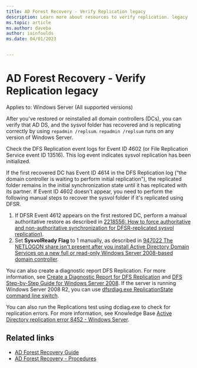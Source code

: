 ```yaml
---
title: AD Forest Recovery - Verify Replication legacy
description: Learn more about resources to verify replication. legacy
ms.topic: article
ms.author: daveba
author: iainfoulds
ms.date: 04/01/2023


---
```

# AD Forest Recovery - Verify Replication legacy

Applies to: Windows Server (All supported versions)

After you've restored or reinstalled all domain controllers (DCs), you can verify that AD DS, and the sysvol folder has recovered and is replicating correctly by using `repadmin /replsum`. `repadmin /replsum` runs on any version of Windows Server.

<!--
> [!TIP]
> You can also download and run the [Active Directory Replication Status Tool](https://www.microsoft.com/download/details.aspx?id=30005) (ADReplStatus), a free tool that monitors replication status of DCs and reports errors. ADReplStatus requires .NET Framework 4, which will be installed if it isn't already present.
-->

Check the DFS Replication event logs for Event ID 4602 (or File Replication Service event ID 13516). This log event indicates sysvol replication has been initialized.

If the first recovered DC has Event ID 4614 in the DFS Replication log (“the domain controller is waiting to perform initial replication"), the replicated folder remains in the initial synchronization state until it has replicated with its partner. If Event ID 4602 doesn't appear, you need to perform the following manual steps to recover the sysvol folder if it's replicated using DFSR.

1. If DFSR Event 4612 appears on the first restored DC, perform a manual authoritative restore as described in [2218556: How to force authoritative and non-authoritative synchronization for DFSR-replicated sysvol replication)](https://support.microsoft.com/kb/2218556).
1. Set **SysvolReady Flag** to 1 manually, as described in [947022 The NETLOGON share isn't present after you install Active Directory Domain Services on a new full or read-only Windows Server 2008-based domain controller](https://support.microsoft.com/kb/947022).

You can also create a diagnostic report DFS Replication. For more information, see [Create a Diagnostic Report for DFS Replication](/previous-versions/windows/it-pro/windows-server-2008-R2-and-2008/cc754227(v=ws.11)) and [DFS Step-by-Step Guide for Windows Server 2008](/previous-versions/windows/it-pro/windows-server-2008-R2-and-2008/cc754227(v=ws.11)). If the server is running Windows Server 2008 R2, you can use [dfsrdiag.exe ReplicationState command line switch](/previous-versions/windows/it-pro/windows-server-2008-R2-and-2008/cc754227(v=ws.11)).

You can also run the Replications test using dcdiag.exe to check for replication errors. For more information, see Knowledge Base [Active Directory replication error 8452 - Windows Server](/troubleshoot/windows-server/identity/replication-error-8452).

## Related links

- [AD Forest Recovery Guide](AD-Forest-Recovery-Guide.md)
- [AD Forest Recovery - Procedures](AD-Forest-Recovery-Procedures.md)
